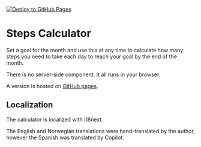 [![Deploy to GitHub Pages](https://github.com/PenguinOfThunder/stepscalc/actions/workflows/static.yml/badge.svg)](https://github.com/PenguinOfThunder/stepscalc/actions/workflows/static.yml)

# Steps Calculator

Set a goal for the month and use this at any time to calculate how many steps you need to take each day to reach your goal by the end of the month.

There is no server-side component. It all runs in your browser.

A version is hosted on [GitHub pages](https://penguinofthunder.github.io/stepscalc/).

## Localization

The calculator is localized with i18next.

The English and Norwegian translations were hand-translated by the author, however the Spanish was translated by Copilot.
